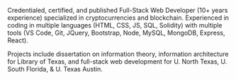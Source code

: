 Credentialed, certified, and published Full-Stack Web Developer (10+ years experience) specialized in cryptocurrencies and blockchain. Experienced in coding in multiple languages (HTML, CSS, JS, SQL, Solidity) with multiple tools (VS Code, Git, JQuery, Bootstrap, Node, MySQL, MongoDB, Express, React).

Projects include dissertation on information theory, information architecture for Library of Texas, and full-stack web development for U. North Texas, U. South Florida, & U. Texas Austin.
<!---
SSimonPhd/SSimonPhd is a ✨ special ✨ repository because its `README.md` (this file) appears on your GitHub profile.
You can click the Preview link to take a look at your changes.
--->
